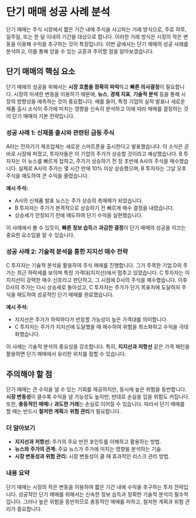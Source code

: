 # 단기 매매 성공 사례 분석

단기 매매는 주식 시장에서 짧은 기간 내에 주식을 사고파는 거래 방식으로, 주로 하루, 일주일, 또는 한 달 이내의 기간을 대상으로 합니다. 이러한 거래 방식은 시장의 작은 변동을 이용해 수익을 추구하는 것이 특징입니다. 이번 글에서는 단기 매매의 성공 사례를 분석하고, 이를 통해 얻을 수 있는 교훈과 주의할 점을 알아보겠습니다.

## 단기 매매의 핵심 요소

단기 매매의 성공을 위해서는 **시장 흐름을 정확히 파악**하고 **빠른 의사결정**이 필요합니다. 시장의 미세한 변동을 이용하기 때문에, **뉴스**, **경제 지표**, **기술적 분석** 등을 통해 시장의 방향성을 예측하는 것이 중요합니다. 예를 들어, 특정 기업의 실적 발표나 새로운 제품 출시 소식이 주가에 미치는 영향을 신속히 분석하고 이에 따라 매매를 결정하는 것이 단기 매매의 기본 전략입니다.

### 성공 사례 1: 신제품 출시와 관련된 급등 주식

A라는 전자기기 제조업체는 새로운 스마트폰을 출시한다고 발표했습니다. 이 소식은 곧바로 시장에 퍼졌고, 투자자들은 이 기업의 주가가 상승할 것이라고 예상했습니다. B 투자자는 이 뉴스를 빠르게 접하고, 주가가 상승하기 전 장 초반에 A사의 주식을 매수했습니다. 실제로 A사의 주가는 몇 시간 만에 10% 이상 상승했으며, B 투자자는 그날 오후 주식을 매도하여 큰 수익을 올렸습니다.

**예시 주석:**
- A사의 신제품 발표 뉴스는 주가 상승의 촉매제가 되었습니다.
- B 투자자는 주가가 본격적으로 상승하기 전 빠르게 매수 결정을 내렸습니다.
- 상승세가 안정되기 전에 매도하여 단기 수익을 실현했습니다.

이 사례에서 볼 수 있듯이, **빠른 정보 습득**과 **과감한 결정**이 단기 매매의 성공을 이끄는 중요한 요소임을 알 수 있습니다.

### 성공 사례 2: 기술적 분석을 통한 지지선 매수 전략

C 투자자는 기술적 분석을 활용하여 주식 매매를 진행합니다. 그가 주목한 기업 D의 주가는 최근 하락세를 보이며 특정 가격대(지지선)에서 멈추고 있었습니다. C 투자자는 이 지지선이 강력한 매수 신호라고 판단하고, 그 시점에 D사의 주식을 매수했습니다. 이후 D사의 주가는 다시 상승세로 돌아섰고, C 투자자는 주가가 단기 목표치에 도달하자 주식을 매도하여 성공적인 단기 매매를 완료했습니다.

**예시 주석:**
- 지지선은 주가가 하락하다가 반등할 가능성이 높은 가격대를 의미합니다.
- C 투자자는 주가가 지지선에 도달했을 때 매수하여 위험을 최소화하고 수익을 극대화했습니다.

이 사례는 기술적 분석의 중요성을 강조합니다. 특히, **지지선과 저항선** 같은 가격 패턴을 활용하면 단기 매매에서 유리한 위치를 점할 수 있습니다.

## 주의해야 할 점

단기 매매는 큰 수익을 낼 수 있는 기회를 제공하지만, 동시에 높은 위험을 동반합니다. **시장 변동성**이 클수록 수익을 낼 가능성도 높지만, 반대로 손실을 입을 위험도 커집니다. 또한, **충동적인 매매**나 **과도한 거래**는 손실로 이어질 수 있습니다. 따라서 단기 매매를 할 때는 반드시 **철저한 계획**과 **위험 관리**가 필요합니다.

### 더 알아보기

- **지지선과 저항선:** 주가의 주요 반전 포인트를 이해하고 활용하는 방법.
- **뉴스와 주가의 관계:** 주요 뉴스가 주가에 미치는 영향을 분석하는 기술.
- **시장 변동성과 위험 관리:** 시장 변동성이 클 때 효과적인 리스크 관리 방법.

### 내용 요약

단기 매매는 시장의 작은 변동을 이용하여 짧은 기간 내에 수익을 추구하는 투자 전략입니다. 성공적인 단기 매매를 위해서는 신속한 정보 습득과 정확한 기술적 분석이 필수적입니다. 그러나 높은 위험을 동반하므로 충동적인 매매를 피하고, 철저한 계획과 위험 관리가 중요합니다.